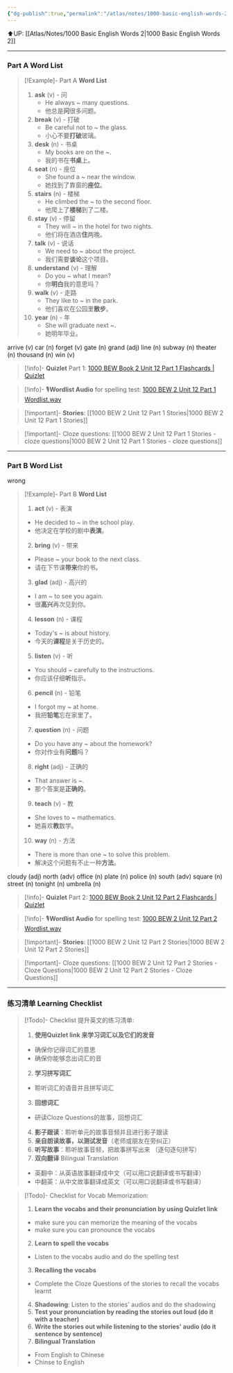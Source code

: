 ```yaml
---
{"dg-publish":true,"permalink":"/atlas/notes/1000-basic-english-words-2-unit-12/"}
---
```


⬆️UP: [[Atlas/Notes/1000 Basic English Words 2\|1000 Basic English Words 2]]

---
### Part A Word List


> [!Example]- Part A **Word List**
> 1. **ask** (v) - 问  
>     - He always ~ many questions.  
>     - 他总是**问**很多问题。
> 2. **break** (v) - 打破  
>     - Be careful not to ~ the glass.  
>     - 小心不要**打破**玻璃。
> 3. **desk** (n) - 书桌  
>     - My books are on the ~.  
>     - 我的书在**书桌**上。
> 4. **seat** (n) - 座位  
>     - She found a ~ near the window.  
>     - 她找到了靠窗的**座位**。
> 5. **stairs** (n) - 楼梯  
>     - He climbed the ~ to the second floor.  
>     - 他爬上了**楼梯**到了二楼。
> 6. **stay** (v) - 停留  
>     - They will ~ in the hotel for two nights.  
>     - 他们将在酒店**住**两晚。
> 7. **talk** (v) - 说话  
>     - We need to ~ about the project.  
>     - 我们需要**谈论**这个项目。
> 8. **understand** (v) - 理解  
>     - Do you ~ what I mean?  
>     - 你**明白**我的意思吗？
> 9. **walk** (v) - 走路  
>     - They like to ~ in the park.  
>     - 他们喜欢在公园里**散步**。
> 10. **year** (n) - 年  
>     - She will graduate next ~.  
>     - 她明年毕业。

arrive (v)
car (n)
forget (v)
gate (n)
grand (adj)
line (n)
subway (n)
theater (n)
thousand (n)
win (v)

> [!info]- **Quizlet** Part 1: [1000 BEW Book 2 Unit 12 Part 1 Flashcards | Quizlet]()

> [!info]- 🎙️**Wordlist Audio** for spelling test: [1000 BEW 2 Unit 12 Part 1 Wordlist.wav]()

> [!important]- **Stories**: [[1000 BEW 2 Unit 12 Part 1 Stories\|1000 BEW 2 Unit 12 Part 1 Stories]]

> [!important]- Cloze questions: [[1000 BEW 2 Unit 12 Part 1 Stories - cloze questions\|1000 BEW 2 Unit 12 Part 1 Stories - cloze questions]]

---
### Part B Word List
wrong

> [!Example]- Part B **Word List**
> 1. **act** (v) - 表演  
> 	- He decided to ~ in the school play.  
> 	- 他决定在学校的剧中**表演**。
> 2. **bring** (v) - 带来  
>	- Please ~ your book to the next class.  
>	- 请在下节课**带来**你的书。
> 3. **glad** (adj) - 高兴的  
>	- I am ~ to see you again.  
>	- 很**高兴**再次见到你。
> 4. **lesson** (n) - 课程  
>	- Today's ~ is about history.  
>	- 今天的**课程**是关于历史的。
> 5. **listen** (v) - 听  
>	- You should ~ carefully to the instructions.  
>	- 你应该仔细**听**指示。
> 6. **pencil** (n) - 铅笔  
> 	- I forgot my ~ at home.  
>	- 我把**铅笔**忘在家里了。
> 7. **question** (n) - 问题  
> 	- Do you have any ~ about the homework?  
> 	 - 你对作业有**问题**吗？
> 8. **right** (adj) - 正确的  
>	- That answer is ~.  
>	- 那个答案是**正确的**。
> 9. **teach** (v) - 教  
>	- She loves to ~ mathematics.  
>	- 她喜欢**教**数学。
> 10. **way** (n) - 方法  
>	- There is more than one ~ to solve this problem.  
> 	- 解决这个问题有不止一种**方法**。

cloudy (adj)
north (adv)
office (n)
plate (n)
police (n)
south (adv)
square (n)
street (n)
tonight (n)
umbrella (n)

> [!info]- **Quizlet** Part 2: [1000 BEW Book 2 Unit 12 Part 2 Flashcards | Quizlet]()

> [!info]- 🎙️**Wordlist Audio** for spelling test: [1000 BEW 2 Unit 12 Part 2 Wordlist.wav]()

> [!important]- **Stories**: [[1000 BEW 2 Unit 12 Part 2 Stories\|1000 BEW 2 Unit 12 Part 2 Stories]]

> [!important]- Cloze questions: [[1000 BEW 2 Unit 12 Part 2 Stories - Cloze Questions\|1000 BEW 2 Unit 12 Part 2 Stories - Cloze Questions]]


---- 
### 练习清单 Learning Checklist

> [!Todo]- Checklist 提升英文的练习清单:
> 1. **使用Quizlet link 来学习词汇以及它们的发音** 
>	- 确保你记得词汇的意思 
>	- 确保你能够念出词汇的音 
> 2. **学习拼写词汇** 
>	- 聆听词汇的语音并且拼写词汇 
> 3. **回想词汇**
>	- 研读Cloze Questions的故事，回想词汇 
> 4. **影子跟读**：聆听单元的故事音频并且进行影子跟读 
> 5. **亲自朗读故事，以测试发音**（老师或朋友在旁纠正）
> 6. **听写故事**：聆听故事音频，把故事拼写出来 （逐句逐句拼写）
> 7. **双向翻译** Bilingual Translation 
>	- 英翻中：从英语故事翻译成中文（可以用口说翻译或书写翻译）
>	- 中翻英：从中文故事翻译成英文（可以用口说翻译或书写翻译）

> [!Todo]- Checklist for Vocab Memorization:
> 
> 1. **Learn the vocabs and their pronunciation by using Quizlet link**
>	- make sure you can memorize the meaning of the vocabs
>	- make sure you can pronounce the vocabs
> 2. **Learn to spell the vocabs**
>	- Listen to the vocabs audio and do the spelling test
> 3. **Recalling the vocabs**
>	- Complete the Cloze Questions of the stories to recall the vocabs learnt
> 4. **Shadowing**: Listen to the stories' audios and do the shadowing
> 5. **Test your pronunciation by reading the stories out loud (do it with a teacher)**
> 6. **Write the stories out while listening to the stories' audio (do it sentence by sentence)**
> 7. **Bilingual Translation** 
> 	- From English to Chinese
> 	- Chinse to English


